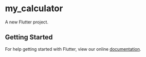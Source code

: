 # my_calculator

A new Flutter project.

## Getting Started

For help getting started with Flutter, view our online
[documentation](https://flutter.io/).
